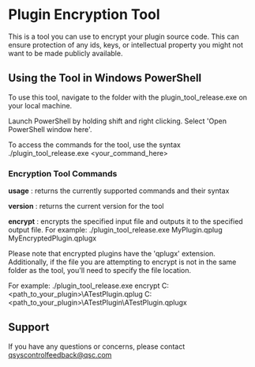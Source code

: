 # Plugin Encryption Tool

This is a tool you can use to encrypt your plugin source code. This can ensure protection of any ids, keys, or intellectual property you might not want to be made publicly available.

## Using the Tool in Windows PowerShell

To use this tool, navigate to the folder with the plugin_tool_release.exe on your local machine.

Launch PowerShell by holding shift and right clicking. Select 'Open PowerShell window here'.

To access the commands for the tool, use the syntax ./plugin_tool_release.exe <your_command_here>

### Encryption Tool Commands

**usage**   : returns the currently supported commands and their syntax

**version** : returns the current version for the tool

**encrypt** : encrypts the specified input file and outputs it to the specified output file. 
              For example: ./plugin_tool_release.exe MyPlugin.qplug MyEncryptedPlugin.qplugx
  
Please note that encrypted plugins have the 'qplugx' extension. Additionally, if the file you are attempting to encrypt is not in the same folder as the tool, you'll need to specify the file location. 

For example: ./plugin_tool_release.exe encrypt C:\<path_to_your_plugin>\ATestPlugin.qplug C:\<path_to_your_plugin>\ATestPlugin\ATestPlugin.qplugx

## Support

If you have any questions or concerns, please contact qsyscontrolfeedback@qsc.com